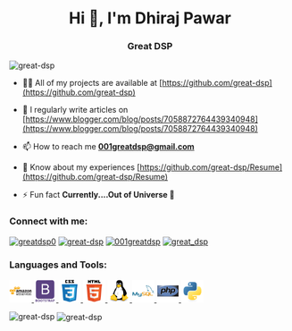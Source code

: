 <h1 align="center">Hi 👋, I'm Dhiraj Pawar</h1>
<h3 align="center">Great DSP</h3>

<p align="left"> <img src="https://komarev.com/ghpvc/?username=great-dsp&label=Profile%20views&color=0e75b6&style=flat" alt="great-dsp" /> </p>

- 👨‍💻 All of my projects are available at [https://github.com/great-dsp](https://github.com/great-dsp)

- 📝 I regularly write articles on [https://www.blogger.com/blog/posts/7058872764439340948](https://www.blogger.com/blog/posts/7058872764439340948)

- 📫 How to reach me **001greatdsp@gmail.com**

- 📄 Know about my experiences [https://github.com/great-dsp/Resume](https://github.com/great-dsp/Resume)

- ⚡ Fun fact **Currently....Out of Universe 🌌**

<h3 align="left">Connect with me:</h3>
<p align="left">
<a href="https://twitter.com/greatdsp0" target="blank"><img align="center" src="https://raw.githubusercontent.com/rahuldkjain/github-profile-readme-generator/master/src/images/icons/Social/twitter.svg" alt="greatdsp0" height="30" width="40" /></a>
<a href="https://linkedin.com/in/great-dsp" target="blank"><img align="center" src="https://raw.githubusercontent.com/rahuldkjain/github-profile-readme-generator/master/src/images/icons/Social/linked-in-alt.svg" alt="great-dsp" height="30" width="40" /></a>
<a href="https://codesandbox.com/001greatdsp" target="blank"><img align="center" src="https://cdn.jsdelivr.net/npm/simple-icons@3.0.1/icons/codesandbox.svg" alt="001greatdsp" height="30" width="40" /></a>
<a href="https://instagram.com/great_dsp" target="blank"><img align="center" src="https://raw.githubusercontent.com/rahuldkjain/github-profile-readme-generator/master/src/images/icons/Social/instagram.svg" alt="great_dsp" height="30" width="40" /></a>
</p>

<h3 align="left">Languages and Tools:</h3>
<p align="left"> <a href="https://aws.amazon.com" target="_blank"> <img src="https://raw.githubusercontent.com/devicons/devicon/master/icons/amazonwebservices/amazonwebservices-original-wordmark.svg" alt="aws" width="40" height="40"/> </a> <a href="https://getbootstrap.com" target="_blank"> <img src="https://raw.githubusercontent.com/devicons/devicon/master/icons/bootstrap/bootstrap-plain-wordmark.svg" alt="bootstrap" width="40" height="40"/> </a> <a href="https://www.w3schools.com/css/" target="_blank"> <img src="https://raw.githubusercontent.com/devicons/devicon/master/icons/css3/css3-original-wordmark.svg" alt="css3" width="40" height="40"/> </a> <a href="https://www.w3.org/html/" target="_blank"> <img src="https://raw.githubusercontent.com/devicons/devicon/master/icons/html5/html5-original-wordmark.svg" alt="html5" width="40" height="40"/> </a> <a href="https://www.linux.org/" target="_blank"> <img src="https://raw.githubusercontent.com/devicons/devicon/master/icons/linux/linux-original.svg" alt="linux" width="40" height="40"/> </a> <a href="https://www.mysql.com/" target="_blank"> <img src="https://raw.githubusercontent.com/devicons/devicon/master/icons/mysql/mysql-original-wordmark.svg" alt="mysql" width="40" height="40"/> </a> <a href="https://www.php.net" target="_blank"> <img src="https://raw.githubusercontent.com/devicons/devicon/master/icons/php/php-original.svg" alt="php" width="40" height="40"/> </a> <a href="https://www.python.org" target="_blank"> <img src="https://raw.githubusercontent.com/devicons/devicon/master/icons/python/python-original.svg" alt="python" width="40" height="40"/> </a> </p>

<p><img align="left" src="https://github-readme-stats.vercel.app/api/top-langs?username=great-dsp&show_icons=true&locale=en&layout=compact" alt="great-dsp" /></p>

<p>&nbsp;<img align="center" src="https://github-readme-stats.vercel.app/api?username=great-dsp&show_icons=true&locale=en" alt="great-dsp" /></p>
